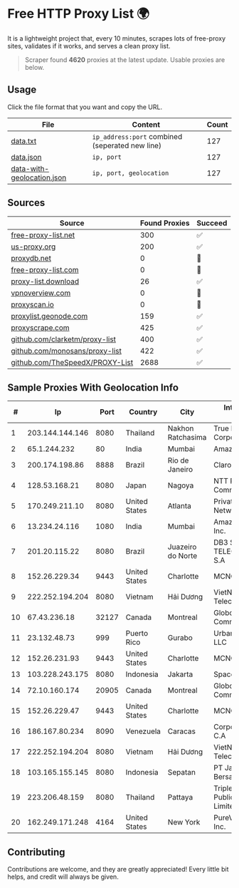 
# Free HTTP Proxy List 🌍

It is a lightweight project that, every 10 minutes, scrapes lots of free-proxy sites, validates if it works, and serves a clean proxy list.


> Scraper found **4620** proxies at the latest update. Usable proxies are below.

## Usage

Click the file format that you want and copy the URL.


|File|Content|Count|
|----|-------|-----|
|[data.txt](https://raw.githubusercontent.com/themiralay/Proxy-List-World/master/data.txt)|`ip_address:port` combined (seperated new line)|127|
|[data.json](https://raw.githubusercontent.com/themiralay/Proxy-List-World/master/data.json)|`ip, port`|127|
|[data-with-geolocation.json](https://raw.githubusercontent.com/themiralay/Proxy-List-World/master/data-with-geolocation.json)|`ip, port, geolocation`|127|

## Sources

|Source|Found Proxies|Succeed|
|------|-------------|-------|
|[free-proxy-list.net](https://free-proxy-list.net)|300|✅|
|[us-proxy.org](https://www.us-proxy.org)|200|✅|
|[proxydb.net](http://proxydb.net)|0|🚫|
|[free-proxy-list.com](https://free-proxy-list.com/?page=&port=&type%5B%5D=http&type%5B%5D=https&up_time=0&search=Search)|0|🚫|
|[proxy-list.download](https://www.proxy-list.download/HTTP)|26|✅|
|[vpnoverview.com](https://vpnoverview.com/privacy/anonymous-browsing/free-proxy-servers)|0|🚫|
|[proxyscan.io](https://www.proxyscan.io)|0|🚫|
|[proxylist.geonode.com](https://proxylist.geonode.com/api/proxy-list?limit=300&page=1&sort_by=lastChecked&sort_type=desc&protocols=http,https)|159|✅|
|[proxyscrape.com](https://api.proxyscrape.com/v2/?request=displayproxies&protocol=http&timeout=10000&country=all&ssl=all&anonymity=all)|425|✅|
|[github.com/clarketm/proxy-list](https://raw.githubusercontent.com/clarketm/proxy-list/master/proxy-list-raw.txt)|400|✅|
|[github.com/monosans/proxy-list](https://raw.githubusercontent.com/monosans/proxy-list/main/proxies/http.txt)|422|✅|
|[github.com/TheSpeedX/PROXY-List](https://raw.githubusercontent.com/TheSpeedX/PROXY-List/master/http.txt)|2688|✅|


## Sample Proxies With Geolocation Info

|#|Ip|Port|Country|City|Internet Service Provider|
|-|--|----|-------|----|-------------------------|
|1|203.144.144.146|8080|Thailand|Nakhon Ratchasima|True Internet Corporation CO. Ltd.|
|2|65.1.244.232|80|India|Mumbai|Amazon.com|
|3|200.174.198.86|8888|Brazil|Rio de Janeiro|Claro S.A|
|4|128.53.168.21|8080|Japan|Nagoya|NTT PC Communications, Inc.|
|5|170.249.211.10|8080|United States|Atlanta|PrivateSystems Networks|
|6|13.234.24.116|1080|India|Mumbai|Amazon Technologies Inc.|
|7|201.20.115.22|8080|Brazil|Juazeiro do Norte|DB3 SERVICOS DE TELECOMUNICACOES S.A|
|8|152.26.229.34|9443|United States|Charlotte|MCNC|
|9|222.252.194.204|8080|Vietnam|Hải Dương|VietNam Post and Telecom Corporation|
|10|67.43.236.18|32127|Canada|Montreal|GloboTech Communications|
|11|23.132.48.73|999|Puerto Rico|Gurabo|Urban Wifi Networks LLC|
|12|152.26.231.93|9443|United States|Charlotte|MCNC|
|13|103.228.243.175|8080|Indonesia|Jakarta|SpaceX Starlink|
|14|72.10.160.174|20905|Canada|Montreal|GloboTech Communications|
|15|152.26.229.47|9443|United States|Charlotte|MCNC|
|16|186.167.80.234|8090|Venezuela|Caracas|Corporacion Digitel C.A|
|17|222.252.194.204|8080|Vietnam|Hải Dương|VietNam Post and Telecom Corporation|
|18|103.165.155.145|8080|Indonesia|Sepatan|PT Jaringan Keluarga Bersama|
|19|223.206.48.159|8080|Thailand|Pattaya|Triple T Broadband Public Company Limited|
|20|162.249.171.248|4164|United States|New York|PureVoltage Hosting Inc.|



## Contributing

Contributions are welcome, and they are greatly appreciated! Every
little bit helps, and credit will always be given.

